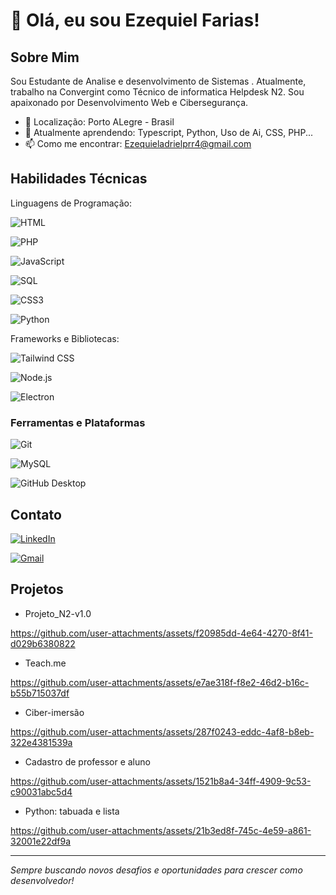 # 👋 Olá, eu sou Ezequiel Farias!



## Sobre Mim

Sou Estudante de Analise e desenvolvimento de Sistemas . Atualmente, trabalho na Convergint como Técnico de informatica Helpdesk N2. Sou apaixonado por Desenvolvimento Web e Cibersegurança.

- 📍 Localização: Porto ALegre - Brasil
- 🌱 Atualmente aprendendo: Typescript, Python, Uso de Ai, CSS, PHP...
- 📫 Como me encontrar: Ezequieladrielprr4@gmail.com 

## Habilidades Técnicas

Linguagens de Programação: 

  ![HTML](https://img.shields.io/badge/HTML5-E34F26?style=for-the-badge&logo=html5&logoColor=white)

  ![PHP](https://img.shields.io/badge/PHP-777BB4?style=for-the-badge&logo=php&logoColor=white)

  ![JavaScript](https://img.shields.io/badge/JavaScript-F7DF1E?style=for-the-badge&logo=javascript&logoColor=black)

  ![SQL](https://img.shields.io/badge/SQL-003B57?style=for-the-badge&logo=postgresql&logoColor=white) 

  ![CSS3](https://img.shields.io/badge/CSS3-1572B6?style=for-the-badge&logo=css3&logoColor=white)
  
  ![Python](https://img.shields.io/badge/Python-3776AB?style=for-the-badge&logo=python&logoColor=white)

Frameworks e Bibliotecas: 

![Tailwind CSS](https://img.shields.io/badge/Tailwind_CSS-38B2AC?style=for-the-badge&logo=tailwind-css&logoColor=white)

![Node.js](https://img.shields.io/badge/Node.js-339933?style=for-the-badge&logo=nodedotjs&logoColor=white)

![Electron](https://img.shields.io/badge/Electron-47848F?style=for-the-badge&logo=electron&logoColor=white)

### Ferramentas e Plataformas
![Git](https://img.shields.io/badge/-Git-F05032?style=flat&logo=git)

![MySQL](https://img.shields.io/badge/MySQL-4479A1?style=for-the-badge&logo=mysql&logoColor=white)

![GitHub Desktop](https://img.shields.io/badge/GitHub_Desktop-181717?style=for-the-badge&logo=github&logoColor=white)
## Contato

 [![LinkedIn](https://img.shields.io/badge/LinkedIn-0077B5?style=for-the-badge&logo=linkedin&logoColor=white)](https://www.linkedin.com/in/ezequieladriel2/) 

  [![Gmail](https://img.shields.io/badge/Gmail-D14836?style=for-the-badge&logo=gmail&logoColor=white)](mailto:ezequieladrielprr4@gmail.com)

## Projetos
- Projeto_N2-v1.0


https://github.com/user-attachments/assets/f20985dd-4e64-4270-8f41-d029b6380822



- Teach.me


https://github.com/user-attachments/assets/e7ae318f-f8e2-46d2-b16c-b55b715037df







- Ciber-imersão


https://github.com/user-attachments/assets/287f0243-eddc-4af8-b8eb-322e4381539a


- Cadastro de professor e aluno


https://github.com/user-attachments/assets/1521b8a4-34ff-4909-9c53-c90031abc5d4


- Python: tabuada e lista


https://github.com/user-attachments/assets/21b3ed8f-745c-4e59-a861-32001e22df9a







---

_Sempre buscando novos desafios e oportunidades para crescer como desenvolvedor!_






